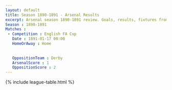 ```yaml
---
layout: default
title: Season 1890-1891 - Arsenal Results 
excerpt: Arsenal season 1890-1891 review. Goals, results, fixtures from the 1890-1891 season on History of Arsenal Football Club
Season : 1890-1891
Matches :
 - Competition : English FA Cup
   Date : 1891-01-17 00:00
   HomeOrAway : Home
   
   
   OppositionTeam : Derby
   ArsenalScore : 1
   OppositionScore : 2
---
```



{% include league-table.html %}